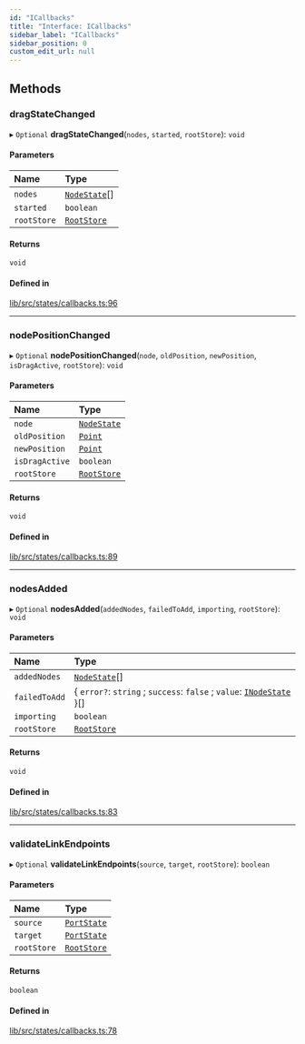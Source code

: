 ```yaml
---
id: "ICallbacks"
title: "Interface: ICallbacks"
sidebar_label: "ICallbacks"
sidebar_position: 0
custom_edit_url: null
---
```


## Methods

### dragStateChanged

▸ `Optional` **dragStateChanged**(`nodes`, `started`, `rootStore`): `void`

#### Parameters

| Name | Type |
| :------ | :------ |
| `nodes` | [`NodeState`](../classes/NodeState)[] |
| `started` | `boolean` |
| `rootStore` | [`RootStore`](../classes/RootStore) |

#### Returns

`void`

#### Defined in

[lib/src/states/callbacks.ts:96](https://github.com/tokarchyn/react-easy-diagram/blob/96a8c28/lib/src/states/callbacks.ts#L96)

___

### nodePositionChanged

▸ `Optional` **nodePositionChanged**(`node`, `oldPosition`, `newPosition`, `isDragActive`, `rootStore`): `void`

#### Parameters

| Name | Type |
| :------ | :------ |
| `node` | [`NodeState`](../classes/NodeState) |
| `oldPosition` | [`Point`](../#point) |
| `newPosition` | [`Point`](../#point) |
| `isDragActive` | `boolean` |
| `rootStore` | [`RootStore`](../classes/RootStore) |

#### Returns

`void`

#### Defined in

[lib/src/states/callbacks.ts:89](https://github.com/tokarchyn/react-easy-diagram/blob/96a8c28/lib/src/states/callbacks.ts#L89)

___

### nodesAdded

▸ `Optional` **nodesAdded**(`addedNodes`, `failedToAdd`, `importing`, `rootStore`): `void`

#### Parameters

| Name | Type |
| :------ | :------ |
| `addedNodes` | [`NodeState`](../classes/NodeState)[] |
| `failedToAdd` | { `error?`: `string` ; `success`: ``false`` ; `value`: [`INodeState`](INodeState)  }[] |
| `importing` | `boolean` |
| `rootStore` | [`RootStore`](../classes/RootStore) |

#### Returns

`void`

#### Defined in

[lib/src/states/callbacks.ts:83](https://github.com/tokarchyn/react-easy-diagram/blob/96a8c28/lib/src/states/callbacks.ts#L83)

___

### validateLinkEndpoints

▸ `Optional` **validateLinkEndpoints**(`source`, `target`, `rootStore`): `boolean`

#### Parameters

| Name | Type |
| :------ | :------ |
| `source` | [`PortState`](../classes/PortState) |
| `target` | [`PortState`](../classes/PortState) |
| `rootStore` | [`RootStore`](../classes/RootStore) |

#### Returns

`boolean`

#### Defined in

[lib/src/states/callbacks.ts:78](https://github.com/tokarchyn/react-easy-diagram/blob/96a8c28/lib/src/states/callbacks.ts#L78)
